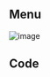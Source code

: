 ## Menu
![image](https://github.com/user-attachments/assets/294c59e1-7340-4597-8fd4-856bf0bfe7d4)

## Code
